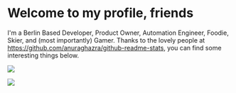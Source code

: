 # Welcome to my profile, friends

I'm a Berlin Based Developer, Product Owner, Automation Engineer, Foodie, Skier, and (most importantly) Gamer.  Thanks to the lovely people at https://github.com/anuraghazra/github-readme-stats, you can find some interesting things below.

![](https://github-readme-stats.vercel.app/api?username=ellman121&count_private=true&show_icons=true&card_width=495)

![](https://github-readme-stats.vercel.app/api/top-langs/?username=ellman121&card_width=495)

